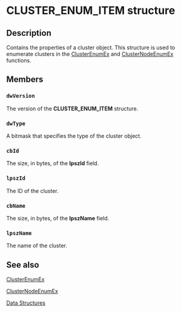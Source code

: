 # CLUSTER_ENUM_ITEM structure

## Description

Contains the properties of a cluster object. This structure is used to enumerate clusters in the [ClusterEnumEx](https://learn.microsoft.com/windows/desktop/api/clusapi/nf-clusapi-clusterenumex) and [ClusterNodeEnumEx](https://learn.microsoft.com/windows/desktop/api/clusapi/nf-clusapi-clusternodeenumex) functions.

## Members

### `dwVersion`

The version of the **CLUSTER_ENUM_ITEM** structure.

### `dwType`

A bitmask that specifies the type of the cluster object.

### `cbId`

The size, in bytes, of the **lpszId** field.

### `lpszId`

The ID of the cluster.

### `cbName`

The size, in bytes, of the **lpszName** field.

### `lpszName`

The name of the cluster.

## See also

[ClusterEnumEx](https://learn.microsoft.com/windows/desktop/api/clusapi/nf-clusapi-clusterenumex)

[ClusterNodeEnumEx](https://learn.microsoft.com/windows/desktop/api/clusapi/nf-clusapi-clusternodeenumex)

[Data Structures](https://learn.microsoft.com/previous-versions/windows/desktop/mscs/data-structures)